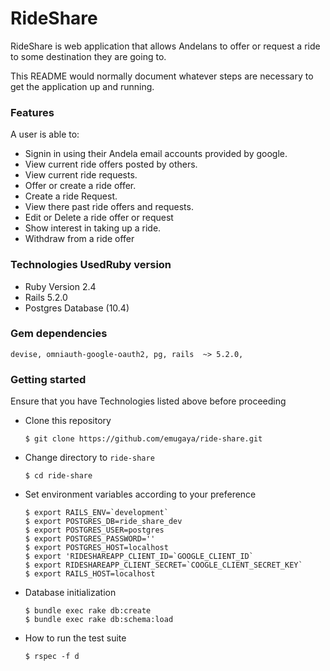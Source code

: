 # RideShare
RideShare is web application that allows Andelans to offer or request a ride to some destination they are going to.

This README would normally document whatever steps are necessary to get the
application up and running.

### Features
A user is able to:
- Signin in using their Andela email accounts provided by google.
- View current ride offers posted by others.
- View current ride requests.
- Offer or create a ride offer.
- Create a ride Request.
- View there past ride offers and requests.
- Edit or Delete a ride offer or request
- Show interest in taking up a ride.
- Withdraw from a ride offer

### Technologies UsedRuby version
- Ruby Version 2.4
- Rails 5.2.0
- Postgres Database (10.4)

### Gem dependencies
``` devise, omniauth-google-oauth2, pg, rails  ~> 5.2.0, ```

### Getting started
Ensure that you have Technologies listed above before proceeding
* Clone this repository

      $ git clone https://github.com/emugaya/ride-share.git

* Change directory to `ride-share`

      $ cd ride-share
    
* Set environment variables according to your preference

      $ export RAILS_ENV=`development`
      $ export POSTGRES_DB=ride_share_dev
      $ export POSTGRES_USER=postgres
      $ export POSTGRES_PASSWORD=''
      $ export POSTGRES_HOST=localhost
      $ export 'RIDESHAREAPP_CLIENT_ID=`GOOGLE_CLIENT_ID`
      $ export RIDESHAREAPP_CLIENT_SECRET=`COOGLE_CLIENT_SECRET_KEY`
      $ export RAILS_HOST=localhost

* Database initialization
      
      $ bundle exec rake db:create
      $ bundle exec rake db:schema:load

* How to run the test suite

      $ rspec -f d
